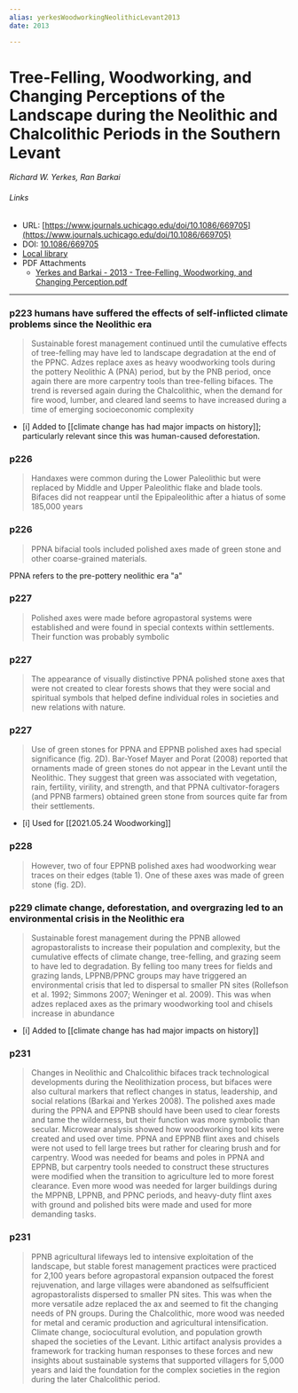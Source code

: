 ```yaml
---
alias: yerkesWoodworkingNeolithicLevant2013
date: 2013

---
```


# Tree-Felling, Woodworking, and Changing Perceptions of the Landscape during the Neolithic and Chalcolithic Periods in the Southern Levant
<cite>Richard W. Yerkes, Ran Barkai </cite>

###### Links
* URL: [https://www.journals.uchicago.edu/doi/10.1086/669705](https://www.journals.uchicago.edu/doi/10.1086/669705)
* DOI: [10.1086/669705](https://doi.org/10.1086/669705)
* [Local library](zotero://select/items/1_UGJXR5FI)
* PDF Attachments
	- [Yerkes and Barkai - 2013 - Tree-Felling, Woodworking, and Changing Perception.pdf](zotero://open-pdf/library/items/RZJLVZ9E)

* * * 

### p223 humans have suffered the effects of self-inflicted climate problems since the Neolithic era

> Sustainable forest management continued until the cumulative effects of tree-felling may have led to landscape degradation at the end of the PPNC. Adzes replace axes as heavy woodworking tools during the pottery Neolithic A (PNA) period, but by the PNB period, once again there are more carpentry tools than tree-felling bifaces. The trend is reversed again during the Chalcolithic, when the demand for fire wood, lumber, and cleared land seems to have increased during a time of emerging socioeconomic complexity

- [i] Added to [[climate change has had major impacts on history]]; particularly relevant since this was human-caused deforestation.

### p226

> Handaxes were common during the Lower Paleolithic but were replaced by Middle and Upper Paleolithic flake and blade tools. Bifaces did not reappear until the Epipaleolithic after a hiatus of some 185,000 years

### p226

> PPNA bifacial tools included polished axes made of green stone and other coarse-grained materials.

PPNA refers to the pre-pottery neolithic era "a"

### p227

> Polished axes were made before agropastoral systems were established and were found in special contexts within settlements. Their function was probably symbolic

### p227

> The appearance of visually distinctive PPNA polished stone axes that were not created to clear forests shows that they were social and spiritual symbols that helped define individual roles in societies and new relations with nature.

### p227

> Use of green stones for PPNA and EPPNB polished axes had special significance (fig. 2D). Bar-Yosef Mayer and Porat (2008) reported that ornaments made of green stones do not appear in the Levant until the Neolithic. They suggest that green was associated with vegetation, rain, fertility, virility, and strength, and that PPNA cultivator-foragers (and PPNB farmers) obtained green stone from sources quite far from their settlements.

- [i] Used for [[2021.05.24 Woodworking]]

### p228

> However, two of four EPPNB polished axes had woodworking wear traces on their edges (table 1). One of these axes was made of green stone (fig. 2D).

### p229 climate change, deforestation, and overgrazing led to an environmental crisis in the Neolithic era

> Sustainable forest management during the PPNB allowed agropastoralists to increase their population and complexity, but the cumulative effects of climate change, tree-felling, and grazing seem to have led to degradation. By felling too many trees for fields and grazing lands, LPPNB/PPNC groups may have triggered an environmental crisis that led to dispersal to smaller PN sites (Rollefson et al. 1992; Simmons 2007; Weninger et al. 2009). This was when adzes replaced axes as the primary woodworking tool and chisels increase in abundance

- [i] Added to [[climate change has had major impacts on history]]

### p231

> Changes in Neolithic and Chalcolithic bifaces track technological developments during the Neolithization process, but bifaces were also cultural markers that reflect changes in status, leadership, and social relations (Barkai and Yerkes 2008). The polished axes made during the PPNA and EPPNB should have been used to clear forests and tame the wilderness, but their function was more symbolic than secular. Microwear analysis showed how woodworking tool kits were created and used over time. PPNA and EPPNB flint axes and chisels were not used to fell large trees but rather for clearing brush and for carpentry. Wood was needed for beams and poles in PPNA and EPPNB, but carpentry tools needed to construct these structures were modified when the transition to agriculture led to more forest clearance. Even more wood was needed for larger buildings during the MPPNB, LPPNB, and PPNC periods, and heavy-duty flint axes with ground and polished bits were made and used for more demanding tasks.

### p231

> PPNB agricultural lifeways led to intensive exploitation of the landscape, but stable forest management practices were practiced for 2,100 years before agropastoral expansion outpaced the forest rejuvenation, and large villages were abandoned as selfsufficient agropastoralists dispersed to smaller PN sites. This was when the more versatile adze replaced the ax and seemed to fit the changing needs of PN groups. During the Chalcolithic, more wood was needed for metal and ceramic production and agricultural intensification. Climate change, sociocultural evolution, and population growth shaped the societies of the Levant. Lithic artifact analysis provides a framework for tracking human responses to these forces and new insights about sustainable systems that supported villagers for 5,000 years and laid the foundation for the complex societies in the region during the later Chalcolithic period.

